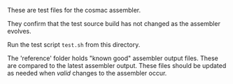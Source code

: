 These are test files for the cosmac assembler.

They confirm that the test source build has not changed as the assembler evolves.

Run the test script `test.sh`  from this directory.


The 'reference' folder holds "known good" assembler output files. These are compared to the latest assembler output.
These files should be updated as needed when *valid* changes to the assembler occur.